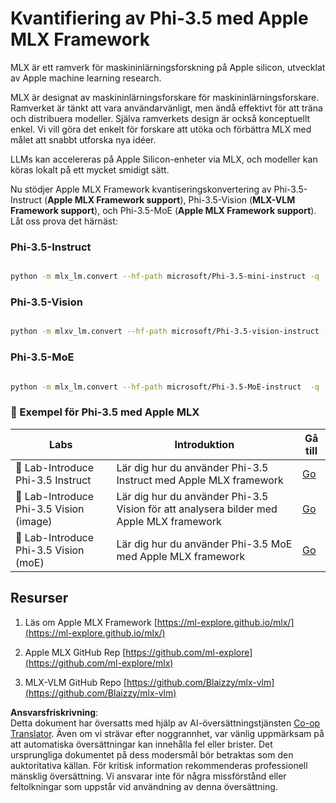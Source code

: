 <!--
CO_OP_TRANSLATOR_METADATA:
{
  "original_hash": "ec5e22bbded16acb7bdb9fa568ab5781",
  "translation_date": "2025-05-09T13:45:14+00:00",
  "source_file": "md/01.Introduction/04/UsingAppleMLXQuantifyingPhi.md",
  "language_code": "sv"
}
-->
# **Kvantifiering av Phi-3.5 med Apple MLX Framework**

MLX är ett ramverk för maskininlärningsforskning på Apple silicon, utvecklat av Apple machine learning research.

MLX är designat av maskininlärningsforskare för maskininlärningsforskare. Ramverket är tänkt att vara användarvänligt, men ändå effektivt för att träna och distribuera modeller. Själva ramverkets design är också konceptuellt enkel. Vi vill göra det enkelt för forskare att utöka och förbättra MLX med målet att snabbt utforska nya idéer.

LLMs kan accelereras på Apple Silicon-enheter via MLX, och modeller kan köras lokalt på ett mycket smidigt sätt.

Nu stödjer Apple MLX Framework kvantiseringskonvertering av Phi-3.5-Instruct (**Apple MLX Framework support**), Phi-3.5-Vision (**MLX-VLM Framework support**), och Phi-3.5-MoE (**Apple MLX Framework support**). Låt oss prova det härnäst:

### **Phi-3.5-Instruct**

```bash

python -m mlx_lm.convert --hf-path microsoft/Phi-3.5-mini-instruct -q

```

### **Phi-3.5-Vision**

```bash

python -m mlxv_lm.convert --hf-path microsoft/Phi-3.5-vision-instruct -q

```

### **Phi-3.5-MoE**

```bash

python -m mlx_lm.convert --hf-path microsoft/Phi-3.5-MoE-instruct  -q

```

### **🤖 Exempel för Phi-3.5 med Apple MLX**

| Labs    | Introduktion | Gå till |
| -------- | ------- |  ------- |
| 🚀 Lab-Introduce Phi-3.5 Instruct  | Lär dig hur du använder Phi-3.5 Instruct med Apple MLX framework   |  [Go](../../../../../code/09.UpdateSamples/Aug/mlx-phi35-instruct.ipynb)    |
| 🚀 Lab-Introduce Phi-3.5 Vision (image) | Lär dig hur du använder Phi-3.5 Vision för att analysera bilder med Apple MLX framework     |  [Go](../../../../../code/09.UpdateSamples/Aug/mlx-phi35-vision.ipynb)    |
| 🚀 Lab-Introduce Phi-3.5 Vision (moE)   | Lär dig hur du använder Phi-3.5 MoE med Apple MLX framework  |  [Go](../../../../../code/09.UpdateSamples/Aug/mlx-phi35-moe.ipynb)    |

## **Resurser**

1. Läs om Apple MLX Framework [https://ml-explore.github.io/mlx/](https://ml-explore.github.io/mlx/)

2. Apple MLX GitHub Rep [https://github.com/ml-explore](https://github.com/ml-explore/mlx)

3. MLX-VLM GitHub Repo [https://github.com/Blaizzy/mlx-vlm](https://github.com/Blaizzy/mlx-vlm)

**Ansvarsfriskrivning**:  
Detta dokument har översatts med hjälp av AI-översättningstjänsten [Co-op Translator](https://github.com/Azure/co-op-translator). Även om vi strävar efter noggrannhet, var vänlig uppmärksam på att automatiska översättningar kan innehålla fel eller brister. Det ursprungliga dokumentet på dess modersmål bör betraktas som den auktoritativa källan. För kritisk information rekommenderas professionell mänsklig översättning. Vi ansvarar inte för några missförstånd eller feltolkningar som uppstår vid användning av denna översättning.